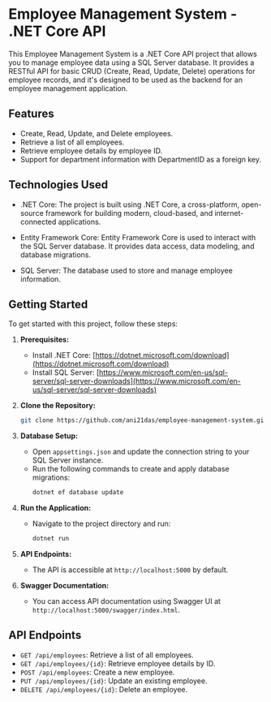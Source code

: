 # Employee Management System - .NET Core API

This Employee Management System is a .NET Core API project that allows you to manage employee data using a SQL Server database. It provides a RESTful API for basic CRUD (Create, Read, Update, Delete) operations for employee records, and it's designed to be used as the backend for an employee management application.

## Features

- Create, Read, Update, and Delete employees.
- Retrieve a list of all employees.
- Retrieve employee details by employee ID.
- Support for department information with DepartmentID as a foreign key.

## Technologies Used

- .NET Core: The project is built using .NET Core, a cross-platform, open-source framework for building modern, cloud-based, and internet-connected applications.

- Entity Framework Core: Entity Framework Core is used to interact with the SQL Server database. It provides data access, data modeling, and database migrations.

- SQL Server: The database used to store and manage employee information.

## Getting Started

To get started with this project, follow these steps:

1. **Prerequisites:**
   - Install .NET Core: [https://dotnet.microsoft.com/download](https://dotnet.microsoft.com/download)
   - Install SQL Server: [https://www.microsoft.com/en-us/sql-server/sql-server-downloads](https://www.microsoft.com/en-us/sql-server/sql-server-downloads)

2. **Clone the Repository:**
   ```bash
   git clone https://github.com/ani21das/employee-management-system.git
   ```

3. **Database Setup:**
   - Open `appsettings.json` and update the connection string to your SQL Server instance.
   - Run the following commands to create and apply database migrations:
     ```bash
     dotnet ef database update
     ```

4. **Run the Application:**
   - Navigate to the project directory and run:
     ```bash
     dotnet run
     ```

5. **API Endpoints:**
   - The API is accessible at `http://localhost:5000` by default.

6. **Swagger Documentation:**
   - You can access API documentation using Swagger UI at `http://localhost:5000/swagger/index.html`.

## API Endpoints

- `GET /api/employees`: Retrieve a list of all employees.
- `GET /api/employees/{id}`: Retrieve employee details by ID.
- `POST /api/employees`: Create a new employee.
- `PUT /api/employees/{id}`: Update an existing employee.
- `DELETE /api/employees/{id}`: Delete an employee.
